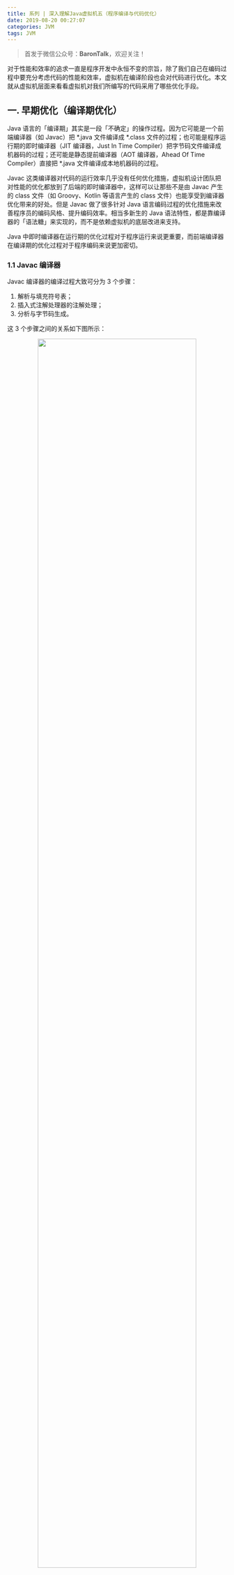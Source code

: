 ```yaml
---
title: 系列 | 深入理解Java虚拟机五（程序编译与代码优化）
date: 2019-08-20 00:27:07
categories: JVM
tags: JVM
---
```


> 首发于微信公众号：**BaronTalk**，欢迎关注！

对于性能和效率的追求一直是程序开发中永恒不变的宗旨，除了我们自己在编码过程中要充分考虑代码的性能和效率，虚拟机在编译阶段也会对代码进行优化。本文就从虚拟机层面来看看虚拟机对我们所编写的代码采用了哪些优化手段。

<!-- more -->

## 一. 早期优化（编译期优化）

Java 语言的「编译期」其实是一段「不确定」的操作过程。因为它可能是一个前端编译器（如 Javac）把 *.java 文件编译成 *.class 文件的过程；也可能是程序运行期的即时编译器（JIT 编译器，Just In Time Compiler）把字节码文件编译成机器码的过程；还可能是静态提前编译器（AOT 编译器，Ahead Of Time Compiler）直接把 *.java 文件编译成本地机器码的过程。

Javac 这类编译器对代码的运行效率几乎没有任何优化措施，虚拟机设计团队把对性能的优化都放到了后端的即时编译器中，这样可以让那些不是由 Javac 产生的 class 文件（如 Groovy、Kotlin 等语言产生的 class 文件）也能享受到编译器优化带来的好处。但是 Javac 做了很多针对 Java 语言编码过程的优化措施来改善程序员的编码风格、提升编码效率。相当多新生的 Java 语法特性，都是靠编译器的「语法糖」来实现的，而不是依赖虚拟机的底层改进来支持。

Java 中即时编译器在运行期的优化过程对于程序运行来说更重要，而前端编译器在编译期的优化过程对于程序编码来说更加密切。

### 1.1 Javac 编译器

Javac 编译器的编译过程大致可分为 3 个步骤：

1. 解析与填充符号表；
2. 插入式注解处理器的注解处理；
3. 分析与字节码生成。

这 3 个步骤之间的关系如下图所示：

<div align="center"><img src="https://resources.baronzhang.com/blog/jvm/5/Javac编译过程.png" width="85%"/></div>

#### 解析与填充符号表

解析步骤包含了经典程序编译原理中的词法分析和语法分析两个过程；完成词法分析和语法分析之后，下一步就是填充符号表的过程。符号表是由一组符号地址和符号信息构成的表格。在语义分析中，符号表所登记的内容将用于语义检查和产生中间代码。在目标代码生成阶段，当对符号名进行地址分配时，符号表是地址分配的依据。

#### 注解处理器

注解（Annotation）是在 JDK 1.5 中新增的，有了编译器注解处理的标准 API 后，我们的代码就可以干涉编译器的行为，比如在编译期生成 class 文件。

#### 语义分析与字节码生成

语法分析之后，编译器获得了程序代码的抽象语法树表示，语法树能表示一个结构正确的源程序的抽象，但无法保证源程序是符合逻辑的。而语义分析的主要任务是对结构上正确的源程序进行上下文有关性质的审查，比如进行类型审查。

字节码生成是 Javac 编译过程的最后一个阶段，字节码生成阶段不仅仅是把前面各个步骤所生成的信息（语法树、符号表）转化成字节码写到磁盘中，编译器还进行了少量的代码添加和转换工作。如前面提到的 <init>() 方法就是在这一阶段添加到语法树中的。

在字节码生成阶段，除了生成构造器以外，还有一些其它的代码替换工作用于优化程序的实现逻辑，如把字符串的加操作替换为 StringBiulder 或 StringBuffer。

完成了对语法树的遍历和调整之后，就会把填充了所需信息的符号表交给 com.sun.tools.javac.jvm.ClassWriter 类，由这个类的 writeClass() 方法输出字节码，最终生成字节码文件，到此为止整个编译过程就结束了。

### 1.2 Java 语法糖

Java 中提供了有很多语法糖来方便程序开发，虽然语法糖不会提供实质性的功能改进，但是它能提升开发效率、语法的严谨性、减少编码出错的机会。下面我们来了解下语法糖背后我们看不见的东西。

#### 泛型与类型擦除

泛型顾名思义就是类型泛化，本质是参数化类型的应用，也就是说操作的数据类型被指定为一个参数。这种参数可以用在类、接口和方法的创建中，分别称为泛型类、泛型接口和泛型方法。

在 Java 语言还没有泛型的时候，只能通过 Object 是所有类型的父类和强制类型转换两个特点的配合来实现类型泛化。例如 HashMap 的 get() 方法返回的就是一个 Object 对象，那么只有程序员和运行期的虚拟机才知道这个 Object 到底是个什么类型的对象。在编译期间，编译器无法检查这个 Object 的强制类型转换是否成功，如果仅仅依赖程序员去保障这项操作的正确性，许多 ClassCastException 的风险就会转嫁到程序运行期。

Java 语言中泛型只在程序源码中存在，在编译后的字节码文件中，就已经替换为原来的原生类型，并且在相应的地方插入了强制类型转换的代码。因此对于运行期的 Java 语言来说， ArrayList<int> 与 ArrayList<String> 是同一个类型，所以泛型实际上是 Java 语言的一个语法糖，这种泛型的实现方法称为类型擦除。

#### 自动装箱、拆箱与遍历循环

自动装箱、拆箱与遍历循环是 Java 语言中用得最多的语法糖。这块比较简单，我们直接看代码：

```java
public class SyntaxSugars {

    public static void main(String[] args){

        List<Integer> list = Arrays.asList(1,2,3,4,5);

        int sum = 0;
        for(int i : list){
            sum += i;
        }
        System.out.println("sum = " + sum);
    }
}
```

自动装箱、拆箱与遍历循环编译之后：

```java
public class SyntaxSugars {

    public static void main(String[] args) {

        List list = Arrays.asList(new Integer[]{
                Integer.valueOf(1),
                Integer.valueOf(2),
                Integer.valueOf(3),
                Integer.valueOf(4),
                Integer.valueOf(5)
        });

        int sum = 0;
        for (Iterator iterable = list.iterator(); iterable.hasNext(); ) {
            int i = ((Integer) iterable.next()).intValue();
            sum += i;
        }
        System.out.println("sum = " + sum);
    }
}
```

第一段代码包含了泛型、自动装箱、自动拆箱、遍历循环和变长参数 5 种语法糖，第二段代码则展示了它们在编译后的变化。

#### 条件编译

Java 语言中条件编译的实现也是一颗语法糖，根据布尔常量值的真假，编译器会把分支中不成立的代码块消除。

```java
public static void main(String[] args) {
    if (true) {
        System.out.println("block 1");
    } else {
        System.out.println("block 2");
    }
}
```

上述代码经过编译后 class 文件的反编译结果：

```java
public static void main(String[] args) {
    System.out.println("block 1");
}
```

## 二. 晚期优化（运行期优化）

在部分商业虚拟机中，Java 最初是通过解释器解释执行的，当虚拟机发现某个方法或者代码块的运行特别频繁时，就会把这些代码认定为「热点代码」（Hot Spot Code）。为了提高热点代码的执行效率，在运行时，虚拟机将会把这些代码编译成与本地平台相关的机器码，并进行各种层次的优化，完成这个任务的编译器称为即时编译器（JIT）。

即时编译器不是虚拟机必须的部分，Java 虚拟机规范并没有规定虚拟机内部必须要有即时编译器存在，更没有限定或指导即时编译器应该如何实现。但是 JIT 编译性能的好坏、代码优化程度的高低却是衡量一款商用虚拟机优秀与否的最关键指标之一。

### 2.1 HotSpot 虚拟机内的即时编译器

由于 Java 虚拟机规范中没有限定即时编译器如何实现，所以本节的内容完全取决于虚拟机的具体实现。我们这里拿 HotSpot 来说明，不过后面的内容涉及具体实现细节的内容很少，主流虚拟机中 JIT 的实现又有颇多相似之处，因此对理解其它虚拟机的实现也有很高的参考价值。

#### 解释器与编译器

尽管并不是所有的 Java 虚拟机都采用解释器与编译器并存的架构，但许多主流的商用虚拟机，如 HotSpot、J9 等，都同时包含解释器与编译器。

解释器与编译器两者各有优势：

- 当程序需要迅速启动和执行的时候，解释器可以首先发挥作用，省去编译的时间，立即执行。在程序运行后，随着时间的推移，编译器逐渐发挥作用，把越来越多的代码编译成本地机器码之后，可以获得更高的执行效率。
- 当程序运行环境中内存资源限制较大（如部分嵌入式系统），可以使用解释器执行来节约内存，反之可以使用编译执行来提升效率。

同时，解释器还可以作为编译器激进优化时的一个「逃生门」，当编译器根据概率选择一些大多数时候都能提升运行速度的优化手段，当激进优化的假设不成立，如加载了新的类后类型继承结构出现变化、出现「罕见陷阱」时可以通过逆优化退回到解释状态继续执行。

#### 编译对象与触发条件

程序在运行过程中会被即时编译器编译的「热点代码」有两类：

- 被多次调用的方法；
- 被多次执行的循环体。

这两种被多次重复执行的代码，称之为「热点代码」。

- 对于被多次调用的方法，方法体内的代码自然会被执行多次，理所当然的就是热点代码。
- 而对于多次执行的循环体则是为了解决一个方法只被调用一次或者少量几次，但是方法体内部存在循环次数较多的循环体问题，这样循环体的代码也被重复执行多次，因此这些代码也是热点代码。

对于第一种情况，由于是方法调用触发的编译，因此编译器理所当然地会以整个方法作为编译对象，这种编译也是虚拟机中标准的 JIT 编译方式。而对于后一种情况，尽管编译动作是由循环体所触发的，但是编译器依然会以整个方法（而不是单独的循环体）作为编译对象。这种编译方式因为发生在方法执行过程中，因此形象地称之为栈上替换（On Stack Replacement，简称 OSR 编译，即方法栈帧还在栈上，方法就被替换了）。

我们反复提到多次，可是多少次算多次呢？虚拟机如何统计一个方法或一段代码被执行过多少次呢？回答了这两个问题，也就回答了即时编译器的触发条件。

判断一段代码是不是热点代码，是不是需要触发即时编译，这样的行为称为「热点探测」。其实进行热点探测并不一定需要知道方法具体被调用了多少次，目前主要的热点探测判定方式有两种。

- 基于采样的热点探测：采用这种方法的虚拟机会周期性地检查各个线程栈顶，如果发现某个（或某些）方法经常出现在栈顶，那这个方法就是「热点方法」。基于采样的热点探测的好处是实现简单、高效，还可以很容易地获取方法调用关系（将调用栈展开即可），缺点是很难精确地确认一个方法的热度，容易因为受到线程阻塞或别的外界因数的影响而扰乱热点探测。
- 基于计数器的热点探测：采用这种方法的虚拟机会为每个方法（甚至代码块）建立计数器，统计方法的执行次数，如果执行次数超过一定的阈值就认为它是「热点方法」。这种统计方法实现起来麻烦一些，需要为每个方法建立并维护计数器，而且不能直接获取到方法的调用关系，但是统计结果相对来说更加精确和严谨。

HotSpot 虚拟机采用的是第二种：基于计数器的热点探测。因此它为每个方法准备了两类计数器：方法调用计数器（Invocation Counter）和回边计数器（Back Edge Counter）。

在确定虚拟机运行参数的情况下，这两个计数器都有一个确定的阈值，当计数器超过阈值就会触发 JIT 编译。

**方法调用计数器**

顾名思义，这个计数器用于统计方法被调用的次数。当一个方法被调用时，会首先检查该方法是否存在被 JIT 编译过的版本，如果存在，则优先使用编译后的本地代码来执行。如果不存在，则将此方法的调用计数器加 1，然后判断方法调用计数器与回边计数器之和是否超过方法调用计数器的阈值。如果超过阈值，将会向即时编译器提交一个该方法的代码编译请求。

如果不做任何设置，执行引擎不会同步等待编译请求完成，而是继续进入解释器按照解释方式执行字节码，直到提交的请求被编译器编译完成。当编译完成后，这个方法的调用入口地址就会被系统自动改写成新的，下一次调用该方法时就会使用已编译的版本。

<div align="center"><img src="https://resources.baronzhang.com/blog/jvm/5/方法调用计数器触发即时编译.png" width="65%"/></div>

如果不做任何设置，方法调用计数器统计的并不是方法被调用的绝对次数，而是一个相对的执行频率，即一段时间内方法调用的次数。当超过一定的时间限度，如果方法的调用次数仍然不足以让它提交给即时编译器编译，那这个方法的调用计数器值就会被减少一半，这个过程称为方法调用计数器热度的衰减，而这段时间就称为此方法统计的半衰期。

进行热度衰减的动作是在虚拟机进行 GC 时顺便进行的，可以设置虚拟机参数来关闭热度衰减，让方法计数器统计方法调用的绝对次数，这样，只要系统运行时间足够长，绝大部分方法都会被编译成本地代码。此外还可以设置虚拟机参数调整半衰期的时间。

**回边计数器**

回边计数器的作用是统计一个方法中循环体代码执行的次数，在字节码中遇到控制流向后跳转的指令称为「回边」（Back Edge）。建立回边计数器统计的目的是为了触发 OSR 编译。

当解释器遇到一条回边指令时，会先查找将要执行的代码片段是否已经有编译好的版本，如果有，它将优先执行已编译的代码，否则就把回边计数器值加 1，然后判断方法调用计数器和回边计数器值之和是否超过计数器的阈值。当超过阈值时，将会提交一个 OSR 编译请求，并且把回边计数器的值降低一些，以便继续在解释器中执行循环，等待编译器输出编译结果。

<div align="center"><img src="https://resources.baronzhang.com/blog/jvm/5/回边计数器触发即时编译.png" width="65%"/></div>

与方法计数器不同，回边计数器没有计算热度衰减的过程，因此这个计数器统计的就是该方法循环执行的绝对次数。当计数器溢出时，它还会把方法计数器的值也调整到溢出状态，这样下次再进入该方法的时候就会执行标准编译过程。

### 2.2 编译优化技术

我们都知道，以编译方式执行本地代码比解释执行方式更快，一方面是因为节约了虚拟机解释执行字节码额外消耗的时间；另一方面是因为虚拟机设计团队几乎把所有对代码的优化措施都集中到了即时编译器中。这一小节我们来介绍下 HotSpot 虚拟机的即时编译器在编译代码时采用的优化技术。

#### 优化技术概览

代码优化技术有很多，实现这些优化也很有难度，但是大部分还是比较好理解的。为了便于介绍，我们先从一段简单的代码开始，看看虚拟机会做哪些代码优化。

```java
static class B {
    int value;
    final int get() {
        return value;
    }
}

public void foo() {
    y = b.get();
    z = b.get();
    sum = y + z;
}
```

首先需要明确的是，这些代码优化是建立在代码的某种中间表示或者机器码上的，绝不是建立在 Java 源码上。这里之所使用 Java 代码来介绍是为了方便演示。

上面这段代码看起来简单，但是有许多可以优化的地方。

第一步是进行方法内联（Method Inlining），方法内联的重要性要高于其它优化措施。方法内联的目的主要有两个，一是去除方法调用的成本（比如建立栈帧），二是为其它优化建立良好的基础，方法内联膨胀之后可以便于更大范围上采取后续的优化手段，从而获得更好的优化效果。因此，各种编译器一般都会把内联优化放在优化序列的最前面。内联优化后的代码如下：

```java
public void foo() {
    y = b.value;
    z = b.value;
    sum = y + z;
}
```

第二步进行冗余消除，代码中「z = b.value;」可以被替换成「z = y」。这样就不用再去访问对象 b 的局部变量。如果把 b.value 看做是一个表达式，那也可以把这项优化工作看成是公共子表达式消除。优化后的代码如下：

```java
public void foo() {
    y = b.value;
    z = y;
    sum = y + z;
}
```

第三步进行复写传播，因为这段代码里没有必要使用一个额外的变量 z，它与变量 y 是完全等价的，因此可以使用 y 来代替 z。复写传播后的代码如下：

```java
public void foo() {
    y = b.value;
    y = y;
    sum = y + y;
}
```

第四步进行无用代码消除。无用代码可能是永远不会执行的代码，也可能是完全没有意义的代码。因此，又被形象的成为「Dead Code」。上述代码中 y = y 是没有意义的，因此进行无用代码消除后的代码是这样的：

```java
public void foo() {
    y = b.value;
    sum = y + y;
}
```

经过这四次优化后，最新优化后的代码和优化前的代码所达到的效果是一致的，但是优化后的代码执行效率会更高。编译器的这些优化技术实现起来是很复杂的，但是想要理解它们还是很容易的。接下来我们再讲讲如下几项最有代表性的优化技术是如何运作的，它们分别是：

- 公共子表达式消除；
- 数组边界检查消除；
- 方法内联；
- 逃逸分析。

#### 公共子表达式消除

如果一个表达式 E 已经计算过了，并且从先前的计算到现在 E 中所有变量的值都没有发生变化，那么 E 的这次出现就成了公共子表达式。对于这种表达式，没有必要花时间再对它进行计算，只需要直接使用前面计算过的表达式结果代替 E 就好了。如果这种优化仅限于程序的基本块内，便称为局部公共子表达式消除，如果这种优化的范围覆盖了多个基本块，那就称为全局公共子表达式消除。

#### 数组边界检查消除

如果有一个数组 array[]，在 Java 中访问数组元素 array[i] 的时候，系统会自动进行上下界的范围检查，即检查 i 必须满足 i >= 0 && i < array.length，否则会抛出一个运行时异常：java.lang.ArrayIndexOutOfBoundsException，这就是数组边界检查。

对于虚拟机执行子系统来说，每次数组元素的读写都带有一次隐含的条件判定操作，对于拥有大量数组访问的程序代码，这是一种不小的性能开销。为了安全，数组边界检查是必须做的，但是数组边界检查并不一定每次都要进行。比如在循环的时候访问数组，如果编译器只要通过数据流分析就知道循环变量是不是在区间 [0, array.length] 之内，那在整个循环中就可以把数组的上下界检查消除。

#### 方法内联

方法内联前面已经通过代码分析介绍过，这里就不再赘述了。

#### 逃逸分析

逃逸分析不是直接优化代码的手段，而是为其它优化手段提供依据的分析技术。逃逸分析的基本行为就是分析对象的动态作用域：当一个对象在方法中被定义后，它可能被外部方法所引用，例如作为调用参数传递到其它方法中，称为方法逃逸。甚至还有可能被外部线程访问到，例如赋值给类变量或可以在其他线程中访问的实例变量，称为线程逃逸。

如果能证明一个对象不会逃逸到方法或者线程之外，也就是别的方法和线程无法通过任何途径访问到这个方法，则可能为这个变量进行一些高效优化。比如：

1. 栈上分配：如果确定一个对象不会逃逸到方法之外，那么就可以在栈上分配内存，对象所占的内存空间就可以随栈帧出栈而销毁。通常，不会逃逸的局部对象所占的比例很大，如果能栈上分配就会大大减轻 GC 的压力。
2. 同步消除：如果逃逸分析能确定一个变量不会逃逸出线程，无法被其它线程访问，那这个变量的读写就不会有多线程竞争的问题，因而变量的同步措施也就可以消除了。
3. 标量替换：标量是指一个数据无法再拆分成更小的数据来表示了，Java 虚拟机中的原始数据类型都不能再进一步拆分，所以它们就是标量。相反，一个数据可以继续分解，那它就称作聚合量，Java 中的对象就是聚合量。如果把一个 Java 对象拆散，根据访问情况将其使用到的成员变量恢复成原始类型来访问，就叫标量替换。如果逃逸分析证明一个对象不会被外部访问，并且这个对象可以被拆散，那程序执行的时候就可能不创建这个对象，而改为直接创建它的若干个被这个方法使用到的成员变量来替代。对象被拆分后，除了可以让对象的成员变量在栈上分配和读写，还可以为后续进一步的优化手段创造条件。

## 三. 总结

本文用两个小节分别介绍了 Java 程序从源代码编译成字节码和从字节码编译成本地机器码的过程，Javac 字节码编译器与虚拟机内的 JIT 编译器的执行过程合并起来其实就等同于一个传统编译器所执行的编译过程。下一篇文章我们来聊聊虚拟机是如何高效处理并发的。

**参考资料：**

- 《深入理解 Java 虚拟机：JVM 高级特性与最佳实践（第 2 版）》

---

> 如果你喜欢我的文章，就关注下我的公众号 **BaronTalk** 、 [**知乎专栏**](https://zhuanlan.zhihu.com/baron) 或者在 [**GitHub**](https://github.com/BaronZ88) 上添个 Star 吧！
>
> - 微信公众号：**BaronTalk**
> - 知乎专栏：[https://zhuanlan.zhihu.com/baron](https://zhuanlan.zhihu.com/baron)  
> - GitHub：[https://github.com/BaronZ88](https://github.com/BaronZ88)

<div align="center"><img src="https://resources.baronzhang.com/blog/common/gzh3.png" width="85%"/></div>